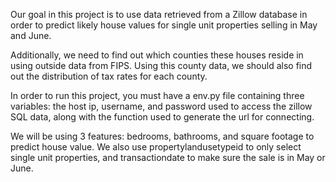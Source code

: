 Our goal in this project is to use data retrieved from a Zillow database in order to predict likely house values for single unit properties selling in May and June.

Additionally, we need to find out which counties these houses reside in using outside data from FIPS. Using this county data, we should also find out the distribution of tax rates for each county.

In order to run this project, you must have a env.py file containing three variables: the host ip, username, and password used to access the zillow SQL data, along with the function used to generate the url for connecting.

We will be using 3 features: bedrooms, bathrooms, and square footage to predict house value. We also use propertylandusetypeid to only select single unit properties, and transactiondate to make sure the sale is in May or June.

